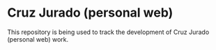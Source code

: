 Cruz Jurado (personal web)
===========

This repository is being used to track the development of Cruz Jurado (personal web) work. 
